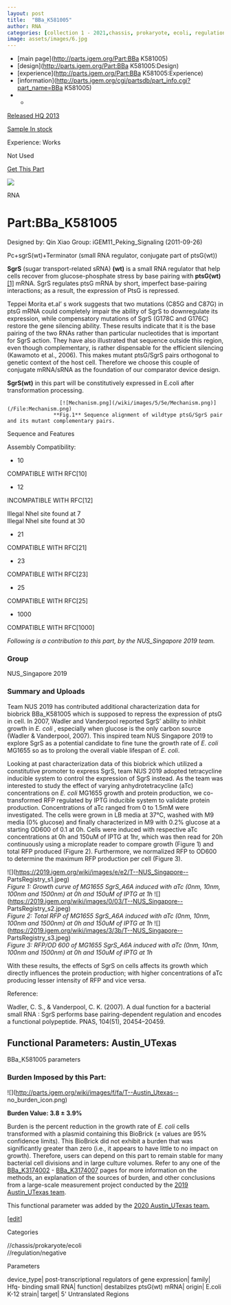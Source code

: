 ```yaml
---
layout: post
title:  "BBa_K581005"
author: RNA
categories: [collection 1 - 2021,chassis, prokaryote, ecoli, regulation, negative] 
image: assets/images/6.jpg
---
```



  * [main page](http://parts.igem.org/Part:BBa K581005)
  * [design](http://parts.igem.org/Part:BBa K581005:Design)
  * [experience](http://parts.igem.org/Part:BBa K581005:Experience)
  * [information](http://parts.igem.org/cgi/partsdb/part_info.cgi?part_name=BBa K581005)
  *   * 

[Released HQ 2013](http://parts.igem.org/Help:Part_Status_Box)

[Sample In stock](http://parts.igem.org/Help:Part_Status_Box)

Experience: Works

Not Used

[ Get This Part](http://parts.igem.org/partsdb/get_part.cgi?part=BBa_K581005)

![](http://parts.igem.org/images/partbypart/icon_rna.png)

RNA

# Part:BBa_K581005

Designed by: Qin Xiao   Group: iGEM11_Peking_Signaling   (2011-09-26)

Pc+sgrS(wt)+Terminator (small RNA regulator, conjugate part of ptsG(wt))

**SgrS** (sugar transport-related sRNA) **(wt)** is a small RNA regulator that
help cells recover from glucose-phosphate stress by base pairing with
**ptsG(wt)**[[1]](http://parts.igem.org/Part:BBa_K581006) mRNA. SgrS regulates
ptsG mRNA by short, imperfect base-pairing interactions; as a result, the
expression of PtsG is repressed.

Teppei Morita et.al’ s work suggests that two mutations (C85G and C87G) in
ptsG mRNA could completely impair the ability of SgrS to downregulate its
expression, while compensatory mutations of SgrS (G178C and G176C) restore the
gene silencing ability. These results indicate that it is the base pairing of
the two RNAs rather than particular nucleotides that is important for SgrS
action. They have also illustrated that sequence outside this region, even
though complementary, is rather dispensable for the efficient silencing
(Kawamoto et al., 2006). This makes mutant ptsG/SgrS pairs orthogonal to
genetic context of the host cell. Therefore we choose this couple of conjugate
mRNA/sRNA as the foundation of our comparator device design.

**SgrS(wt)** in this part will be constitutively expressed in E.coli after
transformation processing.

    
    
                     [![Mechanism.png](/wiki/images/5/5e/Mechanism.png)](/File:Mechanism.png)
                   **Fig.1** Sequence alignment of wildtype ptsG/SgrS pair and its mutant complementary pairs. 
    

  

Sequence and Features

  

Assembly Compatibility:

  * 10

COMPATIBLE WITH RFC[10]

  * 12

INCOMPATIBLE WITH RFC[12]

Illegal NheI site found at 7  
Illegal NheI site found at 30  

  * 21

COMPATIBLE WITH RFC[21]

  * 23

COMPATIBLE WITH RFC[23]

  * 25

COMPATIBLE WITH RFC[25]

  * 1000

COMPATIBLE WITH RFC[1000]

  

  

  

  

  

  

  
  
  

_Following is a contribution to this part, by the NUS_Singapore 2019 team._

  

### Group

NUS_Singapore 2019

### Summary and Uploads

Team NUS 2019 has contributed additional characterization data for biobrick
BBa_K581005 which is supposed to repress the expression of ptsG in cell. In
2007, Wadler and Vanderpool reported SgrS’ ability to inhibit growth in _E.
coli_ , especially when glucose is the only carbon source (Wadler &
Vanderpool, 2007). This inspired team NUS Singapore 2019 to explore SgrS as a
potential candidate to fine tune the growth rate of _E. coli_ MG1655 so as to
prolong the overall viable lifespan of _E. coli_.  
  
Looking at past characterization data of this biobrick which utilized a
constitutive promoter to express SgrS, team NUS 2019 adopted tetracycline
inducible system to control the expression of SgrS instead. As the team was
interested to study the effect of varying anhydrotetracycline (aTc)
concentrations on _E. coli_ MG1655 growth and protein production, we co-
transformed RFP regulated by IPTG inducible system to validate protein
production. Concentrations of aTc ranged from 0 to 1.5mM were investigated.
The cells were grown in LB media at 37°C, washed with M9 media (0% glucose)
and finally characterized in M9 with 0.2% glucose at a starting OD600 of 0.1
at 0h. Cells were induced with respective aTc concentrations at 0h and 150uM
of IPTG at 1hr, which was then read for 20h continuously using a microplate
reader to compare growth (Figure 1) and total RFP produced (Figure 2).
Furthermore, we normalized RFP to OD600 to determine the maximum RFP
production per cell (Figure 3).  
  
![](https://2019.igem.org/wiki/images/e/e2/T--NUS_Singapore--
PartsRegistry_s1.jpeg)  
_Figure 1: Growth curve of MG1655 SgrS_A6A induced with aTc (0nm, 10nm, 100nm
and 1500nm) at 0h and 150uM of IPTG at 1h_
![](https://2019.igem.org/wiki/images/0/03/T--NUS_Singapore--
PartsRegistry_s2.jpeg)  
_Figure 2: Total RFP of MG1655 SgrS_A6A induced with aTc (0nm, 10nm, 100nm and
1500nm) at 0h and 150uM of IPTG at 1h_
![](https://2019.igem.org/wiki/images/3/3b/T--NUS_Singapore--
PartsRegistry_s3.jpeg)  
_Figure 3: RFP/OD 600 of MG1655 SgrS_A6A induced with aTc (0nm, 10nm, 100nm
and 1500nm) at 0h and 150uM of IPTG at 1h_  
  
With these results, the effects of SgrS on cells affects its growth which
directly influences the protein production; with higher concentrations of aTc
producing lesser intensity of RFP and vice versa.  
  
Reference:  
  
Wadler, C. S., & Vanderpool, C. K. (2007). A dual function for a bacterial
small RNA : SgrS performs base pairing-dependent regulation and encodes a
functional polypeptide. PNAS, 104(51), 20454–20459.

  

  

  

## Functional Parameters: Austin_UTexas

BBa_K581005 parameters

### Burden Imposed by this Part:

![](http://parts.igem.org/wiki/images/f/fa/T--Austin_Utexas--
no_burden_icon.png)

**Burden Value: 3.8 ± 3.9%**

Burden is the percent reduction in the growth rate of _E. coli_ cells
transformed with a plasmid containing this BioBrick (± values are 95%
confidence limits). This BioBrick did not exhibit a burden that was
significantly greater than zero (i.e., it appears to have little to no impact
on growth). Therefore, users can depend on this part to remain stable for many
bacterial cell divisions and in large culture volumes. Refer to any one of the
[BBa_K3174002](http://parts.igem.org/Part:BBa_K3174002) \-
[BBa_K3174007](http://parts.igem.org/Part:BBa_K3174007) pages for more
information on the methods, an explanation of the sources of burden, and other
conclusions from a large-scale measurement project conducted by the [2019
Austin_UTexas team](http://2019.igem.org/Team:Austin_UTexas).

This functional parameter was added by the [2020 Austin_UTexas
team.](http://2020.igem.org/Team:Austin_UTexas/Contribution)

[[edit](http://parts.igem.org/partsdb/part_info.cgi?part_name=BBa_K581005)]

Categories

//chassis/prokaryote/ecoli  
//regulation/negative

Parameters

device_type| post-transcriptional regulators of gene expression| family| Hfq-
binding small RNA| function| destabilzes ptsG(wt) mRNA| origin| E.coli K-12
strain| target| 5' Untranslated Regions

